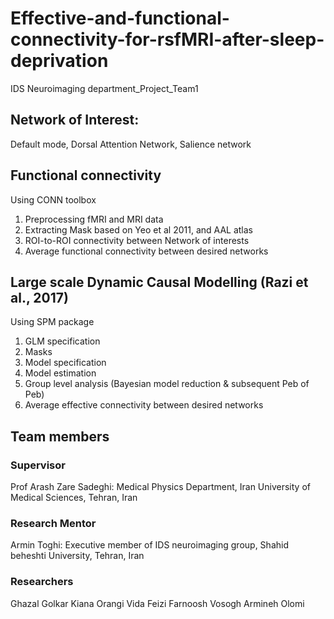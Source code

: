 # Effective-and-functional-connectivity-for-rsfMRI-after-sleep-deprivation
IDS Neuroimaging department_Project_Team1

## Network of Interest: 

Default mode, Dorsal Attention Network, Salience network

## Functional connectivity
Using CONN toolbox
1. Preprocessing fMRI and MRI data
2. Extracting Mask based on Yeo et al 2011, and AAL atlas
3. ROI-to-ROI connectivity between Network of interests
4. Average functional connectivity between desired networks
## Large scale Dynamic Causal Modelling (Razi et al., 2017)
Using SPM package
1. GLM specification
2. Masks
3. Model specification
4. Model estimation
5. Group level analysis (Bayesian model reduction & subsequent Peb of Peb)
6. Average effective connectivity between desired networks

## Team members
### Supervisor
Prof Arash Zare Sadeghi: Medical Physics Department, Iran University of Medical Sciences, Tehran, Iran
### Research Mentor
Armin Toghi: Executive member of IDS neuroimaging group, Shahid beheshti University, Tehran, Iran
### Researchers
Ghazal Golkar
Kiana Orangi
Vida Feizi
Farnoosh Vosogh
Armineh Olomi



